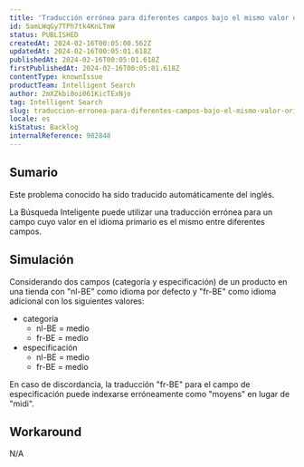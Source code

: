 ```yaml
---
title: 'Traducción errónea para diferentes campos bajo el mismo valor original'
id: 5amLWqGy7TPh7tk4KnLTmW
status: PUBLISHED
createdAt: 2024-02-16T00:05:00.562Z
updatedAt: 2024-02-16T00:05:01.618Z
publishedAt: 2024-02-16T00:05:01.618Z
firstPublishedAt: 2024-02-16T00:05:01.618Z
contentType: knownIssue
productTeam: Intelligent Search
author: 2mXZkbi0oi061KicTExNjo
tag: Intelligent Search
slug: traduccion-erronea-para-diferentes-campos-bajo-el-mismo-valor-original
locale: es
kiStatus: Backlog
internalReference: 982848
---
```


## Sumario

<div class="alert alert-info">
  <p>Este problema conocido ha sido traducido automáticamente del inglés.</p>
</div>


La Búsqueda Inteligente puede utilizar una traducción errónea para un campo cuyo valor en el idioma primario es el mismo entre diferentes campos.


##

## Simulación


Considerando dos campos (categoría y especificación) de un producto en una tienda con "nl-BE" como idioma por defecto y "fr-BE" como idioma adicional con los siguientes valores:

- categoría
  - nl-BE = medio
  - fr-BE = medio
- especificación
  - nl-BE = medio
  - fr-BE = medio

En caso de discordancia, la traducción "fr-BE" para el campo de especificación puede indexarse erróneamente como "moyens" en lugar de "midi".



## Workaround


N/A





